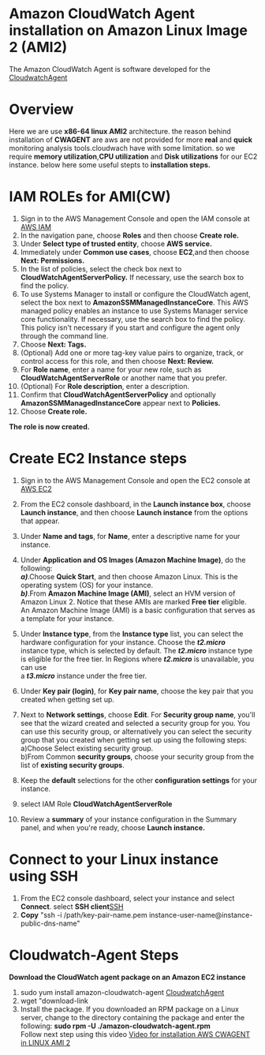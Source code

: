 # Amazon CloudWatch Agent installation on Amazon Linux Image 2 (AMI2)
The Amazon CloudWatch Agent is software developed for the [CloudwatchAgent](https://docs.aws.amazon.com/AmazonCloudWatch/latest/monitoring/Install-CloudWatch-Agent.html)

# Overview
Here we are use **x86-64 linux AMI2** architecture. the reason behind installation of **CWAGENT** are aws are not provided for more **real** and **quick** monitoring analysis tools.cloudwach have with some limitation. so we require **memory utilization**,**CPU utilization** and **Disk utilizations** for our EC2 instance. below here some useful stepts to **installation steps.**

# IAM ROLEs for AMI(CW)
1. Sign in to the AWS Management Console and open the IAM console at [AWS IAM](https://console.aws.amazon.com/iam/)</br>
2. In the navigation pane, choose  **Roles** and then choose  **Create role.**</br>
3. Under **Select type of trusted entity**, choose **AWS service.**</br>
4. Immediately under **Common use cases**, choose **EC2**,and then choose **Next: Permissions.**</br>
5. In the list of policies, select the check box next to **CloudWatchAgentServerPolicy.** If necessary, use the search box to find the policy.
6. To use Systems Manager to install or configure the CloudWatch agent, select the box next to **AmazonSSMManagedInstanceCore**. This AWS managed policy enables an instance to use Systems Manager service core functionality. If necessary, use the search box to find the policy. This policy isn't necessary if you start and configure the agent only through the command line.</br>
7. Choose **Next: Tags.**</br>
8. (Optional) Add one or more tag-key value pairs to organize, track, or control access for this role, and then choose **Next: Review.**</br>
9. For **Role name**, enter a name for your new role, such as **CloudWatchAgentServerRole** or another name that you prefer.</br>
10. (Optional) For **Role description**, enter a description.</br>
11. Confirm that **CloudWatchAgentServerPolicy** and optionally **AmazonSSMManagedInstanceCore** appear next to **Policies.**</br>
12. Choose **Create role.**

**The role is now created.**

# Create EC2 Instance steps

1. Sign in to the AWS Management Console and open the EC2 console at [AWS EC2](https://console.aws.amazon.com/ec2/)</br>
2. From the EC2 console dashboard, in the **Launch instance box**, choose **Launch instance**, and then choose **Launch instance** from the options that appear.</br>
3. Under **Name and tags**, for **Name**, enter a descriptive name for your instance.</br>
4. Under **Application and OS Images (Amazon Machine Image)**, do the following:</br>
  ***a)***.Choose **Quick Start**, and then choose Amazon Linux. This is the operating system (OS) for your instance.</br>
 ***b)***.From **Amazon Machine Image (AMI)**, select an HVM version of Amazon Linux 2. Notice that these AMIs are marked **Free tier** eligible. </br>An Amazon Machine Image (AMI) is a basic configuration that serves as a template for your instance.</br>
5. Under **Instance type**, from the **Instance type** list, you can select the hardware configuration for your instance. Choose the ***t2.micro*** </br>instance type, which is selected by default. The ***t2.micro*** instance type is eligible for the free tier. In Regions where ***t2.micro*** is unavailable, you can use</br> a ***t3.micro*** instance under the free tier.</br>
6. Under **Key pair (login)**, for **Key pair name**, choose the key pair that you created when getting set up.</br>
7. Next to **Network settings**, choose **Edit**. For **Security group name**, you'll see that the wizard created and selected a security group for you. You can use this security group, or alternatively you can select the security group that you created when getting set up using the following steps:</br>
<ln>a)Choose Select existing security group.</ln></br>
<ln>b)From Common **security groups**, choose your security group from the list of **existing security groups**.</ln>
    
8. Keep the **default** selections for the other **configuration settings** for your instance.</br>
9. select IAM Role **CloudWatchAgentServerRole**</br>
10. Review a **summary** of your instance configuration in the Summary panel, and when you're ready, choose **Launch instance.**


# Connect to your Linux instance using SSH

1. From the EC2 console dashboard, select your instance and select **Connect**. select **SSH client**[SSH](https://docs.aws.amazon.com/AWSEC2/latest/UserGuide/AccessingInstancesLinux.html)</br>
2. **Copy** "ssh -i /path/key-pair-name.pem instance-user-name@instance-public-dns-name"

# Cloudwatch-Agent Steps
**Download the CloudWatch agent package on an Amazon EC2 instance**
1. sudo yum install amazon-cloudwatch-agent [CloudwatchAgent](https://docs.aws.amazon.com/AmazonCloudWatch/latest/monitoring/download-cloudwatch-agent-commandline.html#download-CloudWatch-Agent-on-EC2-Instance-commandline-first)
2. wget "download-link</br>
3. Install the package. If you downloaded an RPM package on a Linux server, change to the directory containing the package and enter the following: 
**sudo rpm -U ./amazon-cloudwatch-agent.rpm**</br>
Follow next step using this video [Video for installation AWS CWAGENT in LINUX AMI 2](https://youtu.be/vX6OvYDWOZQ)
